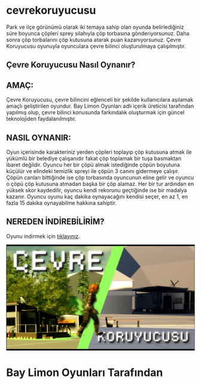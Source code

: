 # cevrekoruyucusu
Park ve ilçe görünümü olarak iki temaya sahip olan oyunda belirlediğiniz süre boyunca çöpleri sprey silahıyla çöp torbasına gönderiyorsunuz. Daha sonra çöp torbalarını çöp kutusuna atarak puan kazanıyorsunuz. Çevre Koruyucusu oyunuyla oyunculara çevre bilinci oluşturulmaya çalışılmıştır.

## Çevre Koruyucusu Nasıl Oynanır? ##
## AMAÇ: ##
Çevre Koruyucusu, çevre bilincini eğlenceli bir şekilde kullanıcılara aşılamak amaçlı geliştirilen oyundur. Bay Limon Oyunları adlı içerik üreticisi tarafından yapılmış olup, çevre bilinci konusunda farkındalık oluşturmak için güncel teknolojiden faydalanılmıştır.

## NASIL OYNANIR: ##
Oyun içerisinde karakteriniz yerden çöpleri toplayıp çöp kutusuna atmak ile yükümlü bir belediye çalışanıdır fakat çöp toplamak bir tuşa basmaktan ibaret değildir. Oyuncu her bir çöpü almak istediğinde çöpün boyutuna küçülür ve elindeki temizlik spreyi ile çöpün 3 canını gidermeye çalışır. Çöpün canları bittiğinde ise çöp torbasında oyuncunun eline gelir ve oyuncu o çöpü çöp kutusuna atmadan başka bir çöp alamaz. Her bir tur ardından en yüksek skor kaydedilir, oyuncu kendi rekorunu geçtiğinde ise bir madalya kazanır. Oyuncu oyunu kaç dakika oynayacağını kendisi seçer, en az 1, en fazla 15 dakika oynayabilme hakkına sahiptir.

## NEREDEN İNDİREBİLİRİM?

Oyunu indirmek için [tıklayınız](https://drive.google.com/drive/folders/1qU0ThpctvO6g8SL4Pw00dPyNnAn5JFPt?usp=drive_link).

![Çevreni Koru.](/cevrekoruyucusu.jpeg)

# Bay Limon Oyunları Tarafından #





